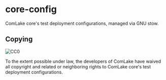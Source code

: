 # core-config

ComLake core's test deployment configurations, managed via GNU stow.

## Copying

![CC0](https://i.creativecommons.org/p/zero/1.0/88x31.png)

To the extent possible under law, the developers of ComLake have waived
all copyright and related or neighboring rights to ComLake core's
test deployment configurations.
